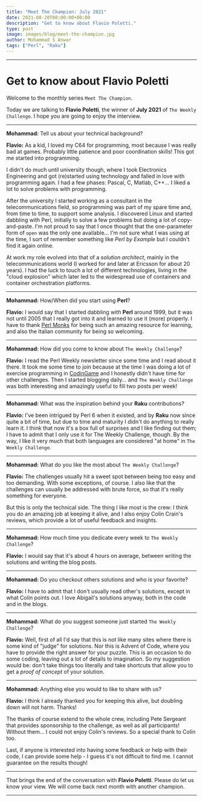 ```yaml
---
title: "Meet The Champion: July 2021"
date: 2021-08-20T00:00:00+00:00
description: "Get to know about Flavio Poletti."
type: post
image: images/blog/meet-the-champion.jpg
author: Mohammad S Anwar
tags: ["Perl", "Raku"]
---
```

---

# Get to know about Flavio Poletti

Welcome to the monthly series `Meet The Champion`.

Today we are talking to **Flavio Poletti**, the winner of **July 2021** of `The Weekly Challenge`. I hope you are going to enjoy the interview.

---

**Mohammad:** Tell us about your technical background?

**Flavio:** As a kid, I loved my C64 for programming, most because I was really bad at games. Probably little patience and poor coordination skills! This got me started into programming.

I didn't do much until university though, where I took Electronics Engineering and got (re)started using technology and falled in love with programming again. I had a few phases: Pascal, C, Matlab, C++... I liked a lot to solve problems with programming.

After the university I started working as a consultant in the telecommunications field, so programming was part of my spare time and, from time to time, to support some analysis. I discovered Linux and started dabbling with Perl, initially to solve a few problems but doing a lot of copy-and-paste. I'm not proud to say that I once thought that the one-parameter form of `open` was the only one available... I'm not sure what I was using at the time, I sort of remember something like *Perl by Example* but I couldn't find it again online.

At work my role evolved into that of a *solution architect*, mainly in the telecommunications world (I worked for and later at Ericsson for about 20 years). I had the luck to touch a lot of different technologies, living in the "cloud explosion" which later led to the widespread use of containers and container orchestration platforms.

---

**Mohammad:** How/When did you start using **Perl**?

**Flavio:** I would say that I started dabbling with **Perl** around 1999, but it was not until 2005 that I really got into it and learned to use it (more) properly. I have to thank [Perl Monks](https://www.perlmonks.org) for being such an amazing resource for learning, and also the Italian community for being so welcoming.

---

**Mohammad:** How did you come to know about `The Weekly Challenge`?

**Flavio:** I read the Perl Weekly newsletter since some time and I read about it there. It took me some time to join because at the time I was doing a lot of exercise programming in [CodinGame](https://codingame.com) and I honestly didn't have time for other challenges. Then I started blogging daily... and `The Weekly Challenge` was both interesting and amazingly useful to fill two posts per week!

---

**Mohammad:** What was the inspiration behind your **Raku** contributions?

**Flavio:** I've been intrigued by Perl 6 when it existed, and by **Raku** now since quite a bit of time, but due to time and maturity I didn't do anything to really learn it. I think that now it's a box full of surprises and I like finding out them; I have to admit that I only use it for The Weekly Challenge, though. By the way, I like it very much that both languages are considered "at home" in `The Weekly Challenge`.

---
**Mohammad:** What do you like the most about `The Weekly Challenge`?

**Flavio:** The challenges usually hit a sweet spot between being too easy and too demanding. With some exceptions, of course. I also like that the challenges can usually be addressed with brute force, so that it's really something for everyone.

But this is only the technical side. The thing I like most is the crew: I think you do an amazing job at keeping it alive, and I also enjoy Colin Crain's reviews, which provide a lot of useful feedback and insights.

---

**Mohammad:** How much time you dedicate every week to `The Weekly Challenge`?

**Flavio:** I would say that it's about 4 hours on average, between writing the solutions and writing the blog posts.

---

**Mohammad:** Do you checkout others solutions and who is your favorite?

**Flavio:** I have to admit that I don't usually read other's solutions, except in what Colin points out. I love Abigail's solutions anyway, both in the code and in the blogs.

---

**Mohammad:** What do you suggest someone just started `The Weekly Challenge`?

**Flavio:** Well, first of all I'd say that this is not like many sites where there is some kind of "judge" for solutions. Nor this is Advent of Code, where you have to provide the right answer for your puzzle. This is an occasion to do some coding, leaving out a lot of details to imagination. So my suggestion would be: don't take things too literally and take shortcuts that allow you to get a *proof of concept* of your solution.

---

**Mohammad:** Anything else you would to like to share with us?

**Flavio:** I think I already thanked you for keeping this alive, but doubling down will not harm. Thanks!

The thanks of course extend to the whole crew, including Pete Sergeant that provides sponsorship to the challenge, as well as all participants! Without them... I could not enjoy Colin's reviews. So a special thank to Colin too.

Last, if anyone is interested into having some feedback or help with their code, I can provide some help - I guess it's not difficult to find me. I cannot guarantee on the results though!

---

That brings the end of the conversation with **Flavio Poletti**. Please do let us know your view. We will come back next month with another champion.

---
